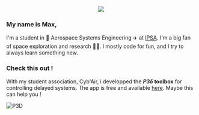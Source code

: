 <p align=center>
  <a href=hello><img src=https://tenor.com/view/hello-there-gif-9442662.gif></a>
</p>

### My name is Max, 

I'm a student in :rocket: Aerospace Systems Engineering :airplane: at [IPSA](https://www.ipsa.fr/). I'm a big fan of space exploration and research :satellite::telescope:.
I mostly code for fun, and I try to always learn something new. 

### Check this out !
With my student association, Cyb'Air, i developped the ***P3δ* toolbox** for controlling delayed systems. The app is free and available [here](https://iboussaa.gitlabpages.inria.fr/partial-pole-placement-via-delay-action/P3d-Home.html). Maybe this can help you ! 

![P3D](https://media-exp1.licdn.com/dms/image/C4D16AQGa3QlCXoialg/profile-displaybackgroundimage-shrink_200_800/0?e=1604534400&v=beta&t=-kI9vmldEcxYpPtYW83dUoQ4aNh-LW2HJq-QLWeq5go)

<!--
[![Anurag's github stats](https://github-readme-stats.vercel.app/api?username=Keith-Maxwell&count_private=true&show_icons=true&theme=nord&hide=stars,issues,contribs)](https://github.com/anuraghazra/github-readme-stats)
-->

<!--
[![trophy](https://github-profile-trophy.vercel.app/?username=Keith-Maxwell)](https://github.com/ryo-ma/github-profile-trophy)
-->

<!--
[![Top Langs](https://github-readme-stats.vercel.app/api/top-langs/?username=Keith-Maxwell&layout=compact&hide=jupyter%20notebook)](https://github.com/anuraghazra/github-readme-stats)
-->

